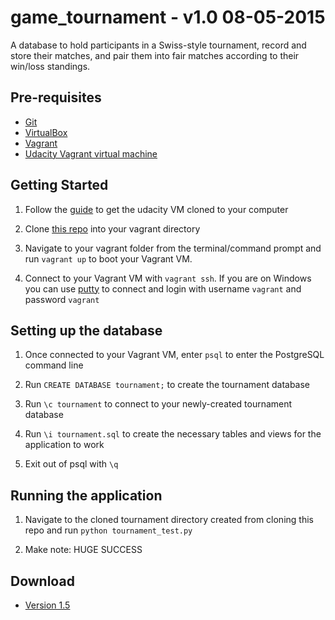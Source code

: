 game_tournament - v1.0 08-05-2015
===================================

A database to hold participants in a Swiss-style tournament, record and store their matches, and pair them into fair matches according to their win/loss standings.

Pre-requisites
--------------

- [Git]()
- [VirtualBox](https://www.virtualbox.org/)
- [Vagrant](https://www.vagrantup.com/)
- [Udacity Vagrant virtual machine](https://www.udacity.com/wiki/ud088/vagrant)

Getting Started
---------------

1. Follow the [guide](https://www.udacity.com/wiki/ud088/vagrant) to get the udacity VM cloned to your computer

2. Clone [this repo](https://github.com/Drkeenbean/game_tournament) into your vagrant directory

3. Navigate to your vagrant folder from the terminal/command prompt and run `vagrant up` to boot your Vagrant VM.

4. Connect to your Vagrant VM with `vagrant ssh`. If you are on Windows you can use [putty](http://www.chiark.greenend.org.uk/~sgtatham/putty/) to connect and login with username `vagrant` and password `vagrant`

Setting up the database
---------------

1. Once connected to your Vagrant VM, enter `psql` to enter the PostgreSQL command line

2. Run `CREATE DATABASE tournament;` to create the tournament database

3. Run `\c tournament` to connect to your newly-created tournament database

4. Run `\i tournament.sql` to create the necessary tables and views for the application to work

5. Exit out of psql with `\q`

Running the application
---------------

1. Navigate to the cloned tournament directory created from cloning this repo and run `python tournament_test.py`

2. Make note: HUGE SUCCESS

Download
-------
- [Version 1.5](https://github.com/Drkeenbean/game_tournament/master.zip)
